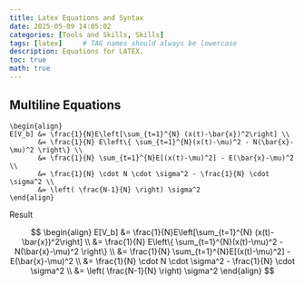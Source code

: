 ```yaml
---
title: Latex Equations and Syntax
date: 2025-05-09 14:05:02
categories: [Tools and Skills, Skills]
tags: [latex]     # TAG names should always be lowercase
description: Equations for LATEX.
toc: true
math: true
---
```


## Multiline Equations

```
\begin{align}
E[V_b] &= \frac{1}{N}E\left[\sum_{t=1}^{N} (x(t)-\bar{x})^2\right] \\
       &= \frac{1}{N} E\left\{ \sum_{t=1}^{N}(x(t)-\mu)^2 - N(\bar{x}-\mu)^2 \right\} \\
       &= \frac{1}{N} \sum_{t=1}^{N}E[(x(t)-\mu)^2] - E(\bar{x}-\mu)^2 \\
       &= \frac{1}{N} \cdot N \cdot \sigma^2 - \frac{1}{N} \cdot \sigma^2 \\
       &= \left( \frac{N-1}{N} \right) \sigma^2
\end{align}
```
Result

$$
\begin{align}
E[V_b] &= \frac{1}{N}E\left[\sum_{t=1}^{N} (x(t)-\bar{x})^2\right] \\
       &= \frac{1}{N} E\left\{ \sum_{t=1}^{N}(x(t)-\mu)^2 - N(\bar{x}-\mu)^2 \right\} \\
       &= \frac{1}{N} \sum_{t=1}^{N}E[(x(t)-\mu)^2] - E(\bar{x}-\mu)^2 \\
       &= \frac{1}{N} \cdot N \cdot \sigma^2 - \frac{1}{N} \cdot \sigma^2 \\
       &= \left( \frac{N-1}{N} \right) \sigma^2
\end{align}
$$
